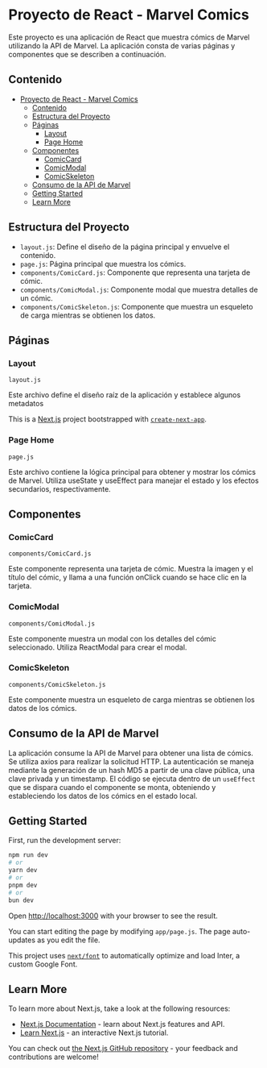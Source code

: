 # Proyecto de React - Marvel Comics

Este proyecto es una aplicación de React que muestra cómics de Marvel utilizando la API de Marvel. La aplicación consta de varias páginas y componentes que se describen a continuación.

## Contenido

- [Proyecto de React - Marvel Comics](#proyecto-de-react---marvel-comics)
  - [Contenido](#contenido)
  - [Estructura del Proyecto](#estructura-del-proyecto)
  - [Páginas](#páginas)
    - [Layout](#layout)
    - [Page Home](#page-home)
  - [Componentes](#componentes)
    - [ComicCard](#comiccard)
    - [ComicModal](#comicmodal)
    - [ComicSkeleton](#comicskeleton)
  - [Consumo de la API de Marvel](#consumo-de-la-api-de-marvel)
  - [Getting Started](#getting-started)
  - [Learn More](#learn-more)

## Estructura del Proyecto

- `layout.js`: Define el diseño de la página principal y envuelve el contenido.
- `page.js`: Página principal que muestra los cómics.
- `components/ComicCard.js`: Componente que representa una tarjeta de cómic.
- `components/ComicModal.js`: Componente modal que muestra detalles de un cómic.
- `components/ComicSkeleton.js`: Componente que muestra un esqueleto de carga mientras se obtienen los datos.

## Páginas

### Layout

`layout.js`

Este archivo define el diseño raíz de la aplicación y establece algunos metadatos

This is a [Next.js](https://nextjs.org/) project bootstrapped with [`create-next-app`](https://github.com/vercel/next.js/tree/canary/packages/create-next-app).

### Page Home

`page.js`

Este archivo contiene la lógica principal para obtener y mostrar los cómics de Marvel. Utiliza useState y useEffect para manejar el estado y los efectos secundarios, respectivamente.

## Componentes

### ComicCard
`components/ComicCard.js`

Este componente representa una tarjeta de cómic. Muestra la imagen y el título del cómic, y llama a una función onClick cuando se hace clic en la tarjeta.

### ComicModal
`components/ComicModal.js`

Este componente muestra un modal con los detalles del cómic seleccionado. Utiliza ReactModal para crear el modal.


### ComicSkeleton
`components/ComicSkeleton.js`

Este componente muestra un esqueleto de carga mientras se obtienen los datos de los cómics.


## Consumo de la API de Marvel
La aplicación consume la API de Marvel para obtener una lista de cómics. Se utiliza axios para realizar la solicitud HTTP. La autenticación se maneja mediante la generación de un hash MD5 a partir de una clave pública, una clave privada y un timestamp. El código se ejecuta dentro de un `useEffect` que se dispara cuando el componente se monta, obteniendo y estableciendo los datos de los cómics en el estado local.




## Getting Started

First, run the development server:

```bash
npm run dev
# or
yarn dev
# or
pnpm dev
# or
bun dev
```

Open [http://localhost:3000](http://localhost:3000) with your browser to see the result.

You can start editing the page by modifying `app/page.js`. The page auto-updates as you edit the file.

This project uses [`next/font`](https://nextjs.org/docs/basic-features/font-optimization) to automatically optimize and load Inter, a custom Google Font.

## Learn More

To learn more about Next.js, take a look at the following resources:

- [Next.js Documentation](https://nextjs.org/docs) - learn about Next.js features and API.
- [Learn Next.js](https://nextjs.org/learn) - an interactive Next.js tutorial.

You can check out [the Next.js GitHub repository](https://github.com/vercel/next.js/) - your feedback and contributions are welcome!

